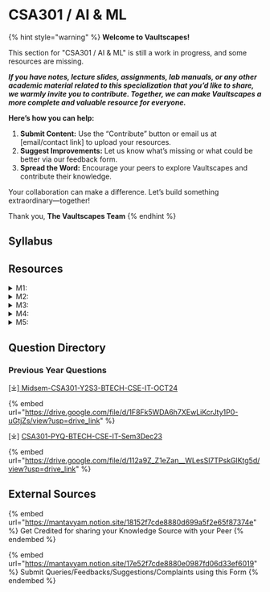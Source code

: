 # CSA301 / AI & ML

{% hint style="warning" %}
**Welcome to Vaultscapes!**

This section for "CSA301 / AI & ML" is still a work in progress, and some resources are missing.

_**If you have notes, lecture slides, assignments, lab manuals, or any other academic material related to this specialization that you’d like to share, we warmly invite you to contribute. Together, we can make Vaultscapes a more complete and valuable resource for everyone.**_

**Here’s how you can help:**

1. **Submit Content:** Use the “Contribute” button or email us at \[email/contact link] to upload your resources.
2. **Suggest Improvements:** Let us know what’s missing or what could be better via our feedback form.
3. **Spread the Word:** Encourage your peers to explore Vaultscapes and contribute their knowledge.

Your collaboration can make a difference. Let’s build something extraordinary—together!

Thank you, **The Vaultscapes Team**
{% endhint %}

## Syllabus

## Resources

<details>

<summary>M1:</summary>



</details>

<details>

<summary>M2:</summary>



</details>

<details>

<summary>M3:</summary>



</details>

<details>

<summary>M4:</summary>



</details>

<details>

<summary>M5:</summary>



</details>

## Question Directory

### Previous Year Questions

\[⤓][ Midsem-CSA301-Y2S3-BTECH-CSE-IT-OCT24](https://drive.google.com/file/d/1F8Fk5WDA6h7XEwLiKcrJty1P0-uGtjZs/view?usp=drive_link)

{% embed url="https://drive.google.com/file/d/1F8Fk5WDA6h7XEwLiKcrJty1P0-uGtjZs/view?usp=drive_link" %}

\[⤓] [CSA301-PYQ-BTECH-CSE-IT-Sem3Dec23](https://drive.google.com/file/d/112a9Z_Z1eZan__WLesSl7TPskGlKtg5d/view?usp=drive_link)

{% embed url="https://drive.google.com/file/d/112a9Z_Z1eZan__WLesSl7TPskGlKtg5d/view?usp=drive_link" %}

## External Sources

{% embed url="https://mantavyam.notion.site/18152f7cde8880d699a5f2e65f87374e" %}
Get Credited for sharing your Knowledge Source with your Peer
{% endembed %}

{% embed url="https://mantavyam.notion.site/17e52f7cde8880e0987fd06d33ef6019" %}
Submit Queries/Feedbacks/Suggestions/Complaints using this Form
{% endembed %}
